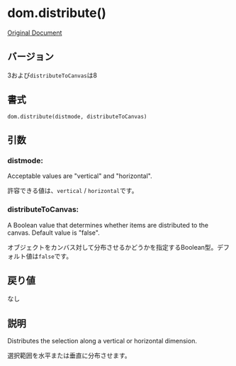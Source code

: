 # dom.distribute()

[Original Document](http://help.adobe.com/en_US/fireworks/cs/extend/WS5b3ccc516d4fbf351e63e3d1183c94856c-7e25.html)

## バージョン

3および```distributeToCanvas```は8

## 書式

```
dom.distribute(distmode, distributeToCanvas)
```

## 引数

### distmode:

Acceptable values are "vertical" and "horizontal".

許容できる値は、```vertical``` / ```horizontal```です。

### distributeToCanvas:

A Boolean value that determines whether items are distributed to the canvas. Default value is "false".

オブジェクトをカンバス対して分布させるかどうかを指定するBoolean型。デフォルト値は```false```です。

## 戻り値

なし

## 説明

Distributes the selection along a vertical or horizontal dimension.

選択範囲を水平または垂直に分布させます。